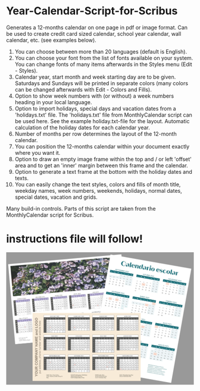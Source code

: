 # Year-Calendar-Script-for-Scribus
Generates a 12-months calendar on one page in pdf or image format. 
Can be used to create credit card sized calendar, school year calendar, wall calendar, etc.
(see examples below).

1) You can choose between more than 20 languages (default is English). 
2) You can choose your font from the list of fonts available on your system. You can change
   fonts of many items afterwards in the Styles menu (Edit - Styles).
3) Calendar year, start month and week starting day are to be given. Saturdays and Sundays will 
   be printed in separate colors (many colors can be changed afterwards with Edit - Colors and Fills).
4) Option to show week numbers with (or without) a week numbers heading in your local language.
5) Option to import holidays, special days and vacation dates from a 'holidays.txt' file. 
   The 'holidays.txt' file from MonthlyCalendar script can be used here. See the example
   holiday.txt-file for the layout. Automatic calculation of the holiday dates for each calendar year.
6) Number of months per row determines the layout of the 12-month calendar.
7) You can position the 12-months calendar within your document exactly where you want it.
8) Option to draw an empty image frame within the top and / or left 'offset' area and to get an 
   'inner' margin between this frame and the calendar.
9) Option to generate a text frame at the bottom with the holiday dates and texts.
10) You can easily change the text styles, colors and fills of month title, weekday names, 
    week numbers, weekends, holidays, normal dates, special dates, vacation and grids.

Many build-in controls.
Parts of this script are taken from the MonthlyCalendar script for Scribus.

# instructions file will follow!

![year_calendars](year_calendars.jpg)
